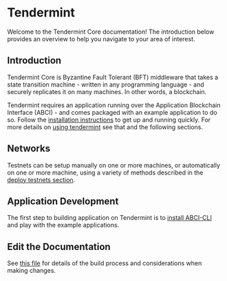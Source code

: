 # Tendermint

Welcome to the Tendermint Core documentation! The introduction below provides
an overview to help you navigate to your area of interest.

## Introduction

Tendermint Core is Byzantine Fault Tolerant (BFT) middleware that takes a state
transition machine - written in any programming language - and securely
replicates it on many machines. In other words, a blockchain.

Tendermint requires an application running over the Application Blockchain
Interface (ABCI) - and comes packaged with an example application to do so.
Follow the [installation instructions](./introduction/install.md) to get up and running
quickly. For more details on [using tendermint](./tendermint-core/using-tendermint.md) see that
and the following sections.

## Networks

Testnets can be setup manually on one or more machines, or automatically on one
or more machine, using a variety of methods described in the [deploy testnets
section](./networks/deploy-testnets.md).

## Application Development

The first step to building application on Tendermint is to [install
ABCI-CLI](./app-dev/getting-started.md) and play with the example applications.

## Edit the Documentation

See [this file](./DOCS_README.md) for details of the build process and
considerations when making changes.
